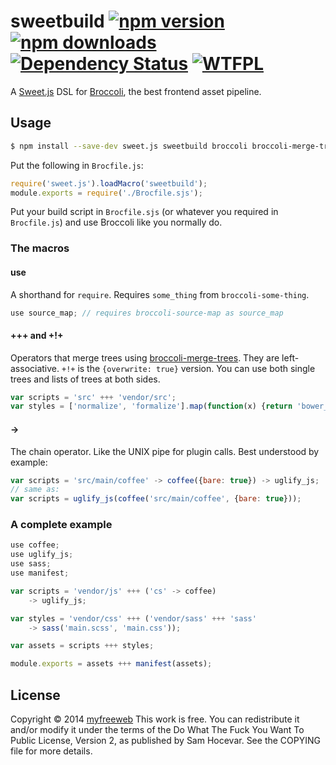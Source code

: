 # sweetbuild [![npm version](https://img.shields.io/npm/v/sweetbuild.svg?style=flat)](https://www.npmjs.org/package/sweetbuild) [![npm downloads](https://img.shields.io/npm/dm/sweetbuild.svg?style=flat)](https://www.npmjs.org/package/sweetbuild) [![Dependency Status](https://img.shields.io/gemnasium/myfreeweb/broccoli-sweetbuild.svg?style=flat)](https://gemnasium.com/myfreeweb/broccoli-sweetbuild) [![WTFPL](https://img.shields.io/badge/license-WTFPL-brightgreen.svg?style=flat)](https://www.tldrlegal.com/l/wtfpl)

A [Sweet.js] DSL for [Broccoli], the best frontend asset pipeline.

[Sweet.js]: http://sweetjs.org
[Broccoli]: https://github.com/broccolijs/broccoli

## Usage

```bash
$ npm install --save-dev sweet.js sweetbuild broccoli broccoli-merge-trees
```

Put the following in `Brocfile.js`:

```js
require('sweet.js').loadMacro('sweetbuild');
module.exports = require('./Brocfile.sjs');
```

Put your build script in `Brocfile.sjs` (or whatever you required in `Brocfile.js`) and use Broccoli like you normally do.

### The macros

#### use

A shorthand for `require`.
Requires `some_thing` from `broccoli-some-thing`.

```js
use source_map; // requires broccoli-source-map as source_map
```

#### +++ and +!+

Operators that merge trees using [broccoli-merge-trees].
They are left-associative.
`+!+` is the `{overwrite: true}` version.
You can use both single trees and lists of trees at both sides.

```js
var scripts = 'src' +++ 'vendor/src';
var styles = ['normalize', 'formalize'].map(function(x) {return 'bower_components/' + x}) +++ ['stylesheets', 'ie-stylesheets'] +!+ 'vendor/stylesheets';
```

[broccoli-merge-trees]: https://github.com/broccolijs/broccoli-merge-trees

#### ->

The chain operator.
Like the UNIX pipe for plugin calls.
Best understood by example:

```js
var scripts = 'src/main/coffee' -> coffee({bare: true}) -> uglify_js;
// same as:
var scripts = uglify_js(coffee('src/main/coffee', {bare: true}));
```

### A complete example

```js
use coffee;
use uglify_js;
use sass;
use manifest;

var scripts = 'vendor/js' +++ ('cs' -> coffee)
	-> uglify_js;

var styles = 'vendor/css' +++ ('vendor/sass' +++ 'sass'
	-> sass('main.scss', 'main.css'));

var assets = scripts +++ styles;

module.exports = assets +++ manifest(assets);
```

## License

Copyright © 2014 [myfreeweb](https://github.com/myfreeweb)
This work is free. You can redistribute it and/or modify it under the
terms of the Do What The Fuck You Want To Public License, Version 2,
as published by Sam Hocevar. See the COPYING file for more details.
